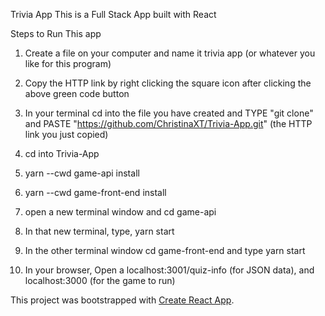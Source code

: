 Trivia App This is a Full Stack App built with React 

Steps to Run This app

1) Create a file on your computer and name it trivia app (or whatever you like for this program)

2) Copy the HTTP link by right clicking the square icon after clicking the above green code button

3) In your terminal cd into the file you have created and TYPE "git clone" and PASTE "https://github.com/ChristinaXT/Trivia-App.git" (the HTTP link you just copied)

4) cd into Trivia-App

5) yarn --cwd game-api install

6) yarn --cwd game-front-end install

7) open a new terminal window and cd game-api

8) In that new terminal, type, yarn start

9) In the other terminal window cd game-front-end and type yarn start

10) In your browser, Open a localhost:3001/quiz-info (for JSON data), and localhost:3000 (for the game to run)

This project was bootstrapped with [Create React App](https://github.com/facebook/create-react-app).


